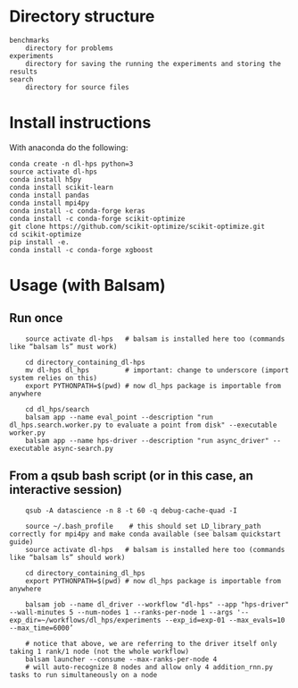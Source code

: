 Directory structure 
===================
```
benchmarks
    directory for problems
experiments
    directory for saving the running the experiments and storing the results
search
    directory for source files
```
Install instructions
====================

With anaconda do the following:

```
conda create -n dl-hps python=3
source activate dl-hps
conda install h5py
conda install scikit-learn
conda install pandas
conda install mpi4py
conda install -c conda-forge keras
conda install -c conda-forge scikit-optimize
git clone https://github.com/scikit-optimize/scikit-optimize.git
cd scikit-optimize
pip install -e.
conda install -c conda-forge xgboost 
```

Usage (with Balsam)
=====================


Run once 
----------
```    
    source activate dl-hps   # balsam is installed here too (commands like “balsam ls” must work)

    cd directory_containing_dl-hps
    mv dl-hps dl_hps         # important: change to underscore (import system relies on this)
    export PYTHONPATH=$(pwd) # now dl_hps package is importable from anywhere 

    cd dl_hps/search
    balsam app --name eval_point --description "run dl_hps.search.worker.py to evaluate a point from disk" --executable worker.py
    balsam app --name hps-driver --description "run async_driver" --executable async-search.py
```

From a qsub bash script (or in this case, an interactive session)
----------------------------------------------------------------------
```
    qsub -A datascience -n 8 -t 60 -q debug-cache-quad -I 

    source ~/.bash_profile    # this should set LD_library_path correctly for mpi4py and make conda available (see balsam quickstart guide)
    source activate dl-hps   # balsam is installed here too (commands like “balsam ls” should work)

    cd directory_containing_dl_hps
    export PYTHONPATH=$(pwd) # now dl_hps package is importable from anywhere

    balsam job --name dl_driver --workflow "dl-hps" --app "hps-driver" --wall-minutes 5 --num-nodes 1 --ranks-per-node 1 --args '--exp_dir=~/workflows/dl_hps/experiments --exp_id=exp-01 --max_evals=10 --max_time=6000’

    # notice that above, we are referring to the driver itself only taking 1 rank/1 node (not the whole workflow)
    balsam launcher --consume --max-ranks-per-node 4   
    # will auto-recognize 8 nodes and allow only 4 addition_rnn.py tasks to run simultaneously on a node
```
